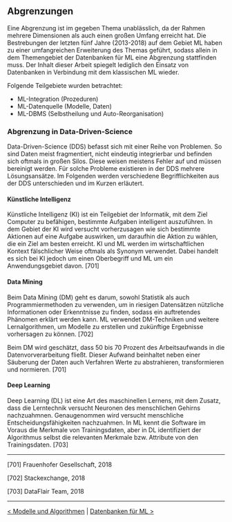 ## Abgrenzungen

Eine Abgrenzung ist im gegeben Thema unablässlich,
da der Rahmen mehrere Dimensionen als auch einen großen Umfang erreicht hat.
Die Bestrebungen der letzten fünf Jahre (2013-2018) auf dem Gebiet ML haben
zu einer umfangreichen Erweiterung des Themas geführt, sodass allein in dem Themengebiet
der Datenbanken für ML eine Abgrenzung stattfinden muss. Der Inhalt dieser Arbeit
spiegelt lediglich den Einsatz von Datenbanken in Verbindung mit dem klassischen ML wieder.

Folgende Teilgebiete wurden betrachtet:

- ML-Integration (Prozeduren)
- ML-Datenquelle (Modelle, Daten)
- ML-DBMS (Selbstheilung und Auto-Reorganisation)

### Abgrenzung in Data-Driven-Science

Data-Driven-Science (DDS) befasst sich mit einer Reihe von Problemen.
So sind Daten meist fragmentiert, nicht eindeutig integrierbar und befinden sich oftmals in großen Silos.
Diese weisen meistens Fehler auf und müssen bereinigt werden. Für solche Probleme existieren in der DDS mehrere Lösungsansätze.
Im Folgenden werden verschiedene Begrifflichkeiten aus der DDS unterschieden und im Kurzen erläutert.

#### Künstliche Intelligenz

Künstliche Intelligenz (KI) ist ein Teilgebiet der Informatik, mit dem Ziel Computer zu befähigen,
bestimmte Aufgaben intelligent auszuführen.
In dem Gebiet der KI wird versucht vorherzusagen wie sich bestimmte Aktionen auf eine Aufgabe auswirken,
um daraufhin die Aktion zu wählen, die ein Ziel am besten erreicht.
KI und ML werden im wirtschaftlichen Kontext fälschlicher Weise oftmals als Synonym verwendet.
Dabei handelt es sich bei KI jedoch um einen Oberbegriff und ML um ein Anwendungsgebiet davon. [701]

#### Data Mining

Beim Data Mining (DM) geht es darum, sowohl Statistik als auch Programmiermethoden zu verwenden,
um in riesigen Datensätzen nützliche Informationen oder Erkenntnisse zu finden,
sodass ein auftretendes Phänomen erklärt werden kann. ML verwendet DM-Techniken und weitere Lernalgorithmen,
um Modelle zu erstellen und zukünftige Ergebnisse vorhersagen zu können. [702]

Beim DM wird geschätzt, dass 50 bis 70 Prozent des Arbeitsaufwands in die Datenvorverarbeitung fließt.
Dieser Aufwand beinhaltet neben einer Säuberung der Daten
auch Verfahren Werte zu abstrahieren, transformieren und normieren. [701]

#### Deep Learning

Deep Learning (DL) ist eine Art des maschinellen Lernens, mit dem Zusatz,
dass die Lerntechnik versucht Neuronen des menschlichen Gehirns nachzuahmnen.
Genaugenommen wird versucht menschliche Entscheidungsfähigkeiten nachzuahmen.
In ML kennt die Software im Voraus die Merkmale von Trainingsdaten,
aber in DL identifiziert der Algorithmus selbst die relevanten Merkmale bzw. Attribute von den Trainingsdaten. [703]

---

[701] Frauenhofer Gesellschaft, 2018

[702] Stackexchange, 2018

[703] DataFlair Team, 2018

---

[< Modelle und Algorithmen](06_ml_modelsAlgo.md) | [Datenbanken für ML >](08_dbml.md)
